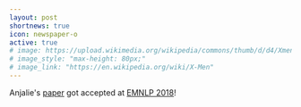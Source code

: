 ```yaml
---
layout: post
shortnews: true
icon: newspaper-o
active: true
# image: https://upload.wikimedia.org/wikipedia/commons/thumb/d/d4/Xmencomic-logo.svg/2000px-Xmencomic-logo.svg.png
# image_style: "max-height: 80px;"
# image_link: "https://en.wikipedia.org/wiki/X-Men"
---
```

Anjalie's <a href="https://arxiv.org/pdf/1808.09386.pdf">paper</a> got accepted at <a href="https://emnlp2018.org/">EMNLP 2018</a>!
